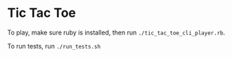 # Tic Tac Toe

To play, make sure ruby is installed, then run `./tic_tac_toe_cli_player.rb`.

To run tests, run `./run_tests.sh`

